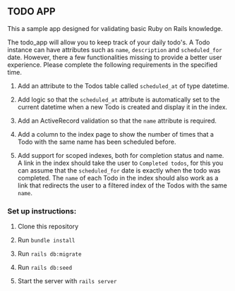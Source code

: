 ## TODO APP

This a sample app designed for validating basic Ruby on Rails knowledge.

The todo_app will allow you to keep track of your daily todo's. A Todo instance can have attributes such as `name`, `description` and `scheduled_for` date. However, there a few functionalities missing to provide a better user experience. Please complete the following requirements in the specified time.

1. Add an attribute to the Todos table called `scheduled_at` of type datetime.

2. Add logic so that the `scheduled_at` attribute is automatically set to the current datetime when a new Todo is created and display it in the index.

3. Add an ActiveRecord validation so that the `name` attribute is required.

4. Add a column to the index page to show the number of times that a Todo with the same name has been scheduled before.

5. Add support for scoped indexes, both for completion status and name. A link in the index should take the user to `Completed todos`, for this you can assume that the `scheduled_for` date is exactly when the todo was completed. The `name` of each Todo in the index should also work as a link that redirects the user to a filtered index of the Todos with the same `name`.


### Set up instructions:

1. Clone this repository

2. Run `bundle install`

3. Run `rails db:migrate`

4. Run `rails db:seed`

4. Start the server with `rails server`
